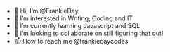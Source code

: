 - 👋 Hi, I’m @FrankieDay
- 👀 I’m interested in Writing, Coding and IT
- 🌱 I’m currently learning Javascript and SQL
- 💞️ I’m looking to collaborate on still figuring that out! 
- 📫 How to reach me @frankiedaycodes

<!---
FrankieDay/FrankieDay is a ✨ special ✨ repository because its `README.md` (this file) appears on your GitHub profile.
You can click the Preview link to take a look at your changes.
--->
